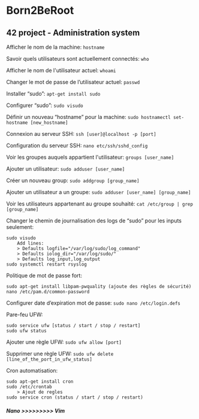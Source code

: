 # Born2BeRoot
## 42 project - Administration system

Afficher le nom de la machine:
```hostname```

Savoir quels utilisateurs sont actuellement connectés:
```who```

Afficher le nom de l'utilisateur actuel:
```whoami```

Changer le mot de passe de l’utilisateur actuel: 
```passwd```

Installer “sudo”:
```apt-get install sudo```

Configurer “sudo”:
```sudo visudo```

Définir un nouveau “hostname” pour la machine:
```sudo hostnamectl set-hostname [new_hostname]```

Connexion au serveur SSH:
```ssh [user]@localhost -p [port]```

Configuration du serveur SSH:
```nano etc/ssh/sshd_config```

Voir les groupes auquels appartient l'utilisateur:
```groups [user_name]```

Ajouter un utilisateur:
```sudo adduser [user_name]```

Créer un nouveau group:
```sudo addgroup [group_name]```

Ajouter un utilisateur a un groupe:
```sudo adduser [user_name] [group_name]```

Voir les utilisateurs appartenant au groupe souhaité:
```cat /etc/group | grep [group_name]```

Changer le chemin de journalisation des logs de “sudo” pour les inputs seulement:
```
sudo visudo
	Add lines:
	> Defaults logfile="/var/log/sudo/log_command"
	> Defaults iolog_dir="/var/log/sudo/"
	> Defaults log_input,log_output
sudo systemctl restart rsyslog
```

Politique de mot de passe fort:
```
sudo apt-get install libpam-pwquality (ajoute des règles de sécurité)
nano /etc/pam.d/common-password
```

Configurer date d’expiration mot de passe:
```sudo nano /etc/login.defs```

Pare-feu UFW:
```
sudo service ufw [status / start / stop / restart]
sudo ufw status
```

Ajouter une règle UFW: ```sudo ufw allow [port]```

Supprimer une règle UFW: ```sudo ufw delete [line_of_the_port_in_ufw_status]```

Cron automatisation:
```
sudo apt-get install cron
sudo /etc/crontab
	> Ajout de regles
sudo service cron (status / start / stop / restart)
```

##### *Nano >>>>>>>>> Vim*
